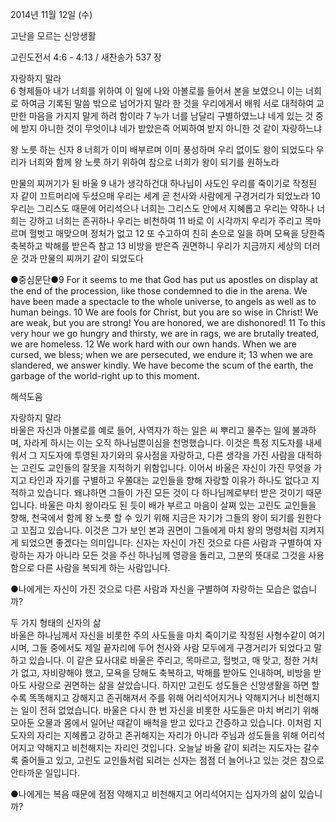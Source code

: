 2014년 11월 12일 (수)

고난을 모르는 신앙생활



고린도전서 4:6 - 4:13 / 새찬송가 537 장


자랑하지 말라  
6 형제들아 내가 너희를 위하여 이 일에 나와 아볼로를 들어서 본을 보였으니 이는 너희로 하여금 기록된 말씀 밖으로 넘어가지 말라 한 것을 우리에게서 배워 서로 대적하여 교만한 마음을 가지지 말게 하려 함이라 7 누가 너를 남달리 구별하였느냐 네게 있는 것 중에 받지 아니한 것이 무엇이냐 네가 받았은즉 어찌하여 받지 아니한 것 같이 자랑하느냐 

왕 노릇 하는 신자
8 너희가 이미 배부르며 이미 풍성하며 우리 없이도 왕이 되었도다 우리가 너희와 함께 왕 노릇 하기 위하여 참으로 너희가 왕이 되기를 원하노라  

만물의 찌꺼기가 된 바울
9 내가 생각하건대 하나님이 사도인 우리를 죽이기로 작정된 자 같이 끄트머리에 두셨으매 우리는 세계 곧 천사와 사람에게 구경거리가 되었노라 10 우리는 그리스도 때문에 어리석으나 너희는 그리스도 안에서 지혜롭고 우리는 약하나 너희는 강하고 너희는 존귀하나 우리는 비천하여 11 바로 이 시각까지 우리가 주리고 목마르며 헐벗고 매맞으며 정처가 없고 12 또 수고하여 친히 손으로 일을 하며 모욕을 당한즉 축복하고 박해를 받은즉 참고 13 비방을 받은즉 권면하니 우리가 지금까지 세상의 더러운 것과 만물의 찌꺼기 같이 되었도다  

●중심문단●9 For it seems to me that God has put us apostles on display at the end of the procession, like those condemned to die in the arena. We have been made a spectacle to the whole universe, to angels as well as to human beings. 10 We are fools for Christ, but you are so wise in Christ! We are weak, but you are strong! You are honored, we are dishonored! 11 To this very hour we go hungry and thirsty, we are in rags, we are brutally treated, we are homeless. 12 We work hard with our own hands. When we are cursed, we bless; when we are persecuted, we endure it; 13 when we are slandered, we answer kindly. We have become the scum of the earth, the garbage of the world-right up to this moment.

해석도움





자랑하지 말라  
바울은 자신과 아볼로를 예로 들어, 사역자가 하는 일은 씨 뿌리고 물주는 일에 불과하며, 자라게 하시는 이는 오직 하나님뿐이심을 천명했습니다. 이것은 특정 지도자를 내세워서 그 지도자에 투영된 자기와의 유사점을 자랑하고, 다른 생각을 가진 사람을 대적하는 고린도 교인들의 잘못을 지적하기 위함입니다. 이어서 바울은 자신이 가진 무엇을 가지고 타인과 자기를 구별하고 우쭐대는 교인들을 향해 자랑할 이유가 하나도 없다고 지적하고 있습니다. 왜냐하면 그들이 가진 모든 것이 다 하나님께로부터 받은 것이기 때문입니다. 바울은 마치 왕이라도 된 듯이 배가 부르고 마음이 살쪄 있는 고린도 교인들을 향해, 천국에서 함께 왕 노릇 할 수 있기 위해 지금은 자기가 그들의 왕이 되기를 원한다고 꼬집고 있습니다. 이것은 그가 보인 본과 권면이 그들에게 마치 왕의 명령처럼 지켜지게 되었으면 좋겠다는 의미입니다. 신자는 자신이 가진 것으로 다른 사람과 구별하여 자랑하는 자가 아니라 모든 것을 주신 하나님께 영광을 돌리고, 그분의 뜻대로 그것을 사용함으로 다른 사람을 복되게 하는 사람입니다.   

●나에게는 자신이 가진 것으로 다른 사람과 자신을 구별하여 자랑하는 모습은 없습니까?

두 가지 형태의 신자의 삶  
바울은 하나님께서 자신을 비롯한 주의 사도들을 마치 죽이기로 작정된 사형수같이 여기시며, 그들 중에서도 제일 끝자리에 두어 천사와 사람 모두에게 구경거리가 되었다고 말하고 있습니다. 이 같은 묘사대로 바울은 주리고, 목마르고, 헐벗고, 매 맞고, 정한 거처가 없고, 자비량해야 했고, 모욕을 당해도 축복하고, 박해를 받아도 인내하며, 비방을 받아도 사랑으로 권면하는 삶을 살았습니다. 하지만 고린도 성도들은 신앙생활을 하면 할수록 똑똑해지고 강해지고 존귀해져서 주를 위해 어리석어지거나 약해지거나 비천해지는 일이 전혀 없었습니다. 바울은 다시 한 번 자신을 비롯한 사도들은 마치 버리기 위해 모아둔 오물과 몸에서 일어난 때같이 배척을 받고 있다고 간증하고 있습니다. 이처럼 지도자의 자리는 지혜롭고 강하고 존귀해지는 자리가 아니라 주님과 성도들을 위해 어리석어지고 약해지고 비천해지는 자리인 것입니다. 오늘날 바울 같이 되려는 지도자는 갈수록 줄어들고 있고, 고린도 교인들처럼 되려는 신자는 점점 더 늘어나고 있는 것은 참으로 안타까운 일입니다. 

●나에게는 복음 때문에 점점 약해지고 비천해지고 어리석어지는 십자가의 삶이 있습니까?